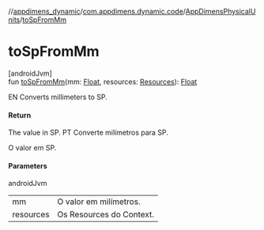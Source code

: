 //[appdimens_dynamic](../../../README.md)/[com.appdimens.dynamic.code](../README.md)/[AppDimensPhysicalUnits](README.md)/[toSpFromMm](to-sp-from-mm.md)

# toSpFromMm

[androidJvm]\
fun [toSpFromMm](to-sp-from-mm.md)(mm: [Float](https://kotlinlang.org/api/core/kotlin-stdlib/kotlin/-float/index.html), resources: [Resources](https://developer.android.com/reference/kotlin/android/content/res/Resources.html)): [Float](https://kotlinlang.org/api/core/kotlin-stdlib/kotlin/-float/index.html)

EN Converts millimeters to SP.

#### Return

The value in SP. PT Converte milímetros para SP.

O valor em SP.

#### Parameters

androidJvm

| | |
|---|---|
| mm | O valor em milímetros. |
| resources | Os Resources do Context. |